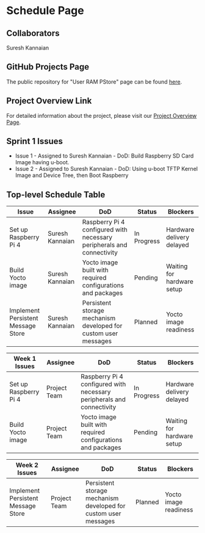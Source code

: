 # Schedule Page

## Collaborators
Suresh Kannaian

## GitHub Projects Page
The public repository for "User RAM PStore" page can be found [here](https://github.com/cu-ecen-aeld/final-project-sureshkannaian/blob/main/SCHEDULE.md).

## Project Overview Link
For detailed information about the project, please visit our [Project Overview Page](https://github.com/cu-ecen-aeld/final-project-sureshkannaian/blob/main/OVERVIEW.md).


## Sprint 1 Issues
- Issue 1 - Assigned to Suresh Kannaian - DoD: Build Raspberry SD Card Image having u-boot.
- Issue 2 - Assigned to Suresh Kannaian - DoD: Using u-boot TFTP Kernel Image and Device Tree, then Boot Raspberry


## Top-level Schedule Table
| Issue | Assignee | DoD | Status | Blockers |
|-------|----------|-----|--------|----------|
| Set up Raspberry Pi 4           | Suresh Kannaian| Raspberry Pi 4 configured with necessary peripherals and connectivity| In Progress | Hardware delivery delayed |
| Build Yocto image               | Suresh Kannaian| Yocto image built with required configurations and packages          | Pending | Waiting for hardware setup |
| Implement Persistent Message Store | Suresh Kannaian | Persistent storage mechanism developed for custom user messages    | Planned | Yocto image readiness |

| Week 1 Issues                    | Assignee    | DoD                                                                 | Status  | Blockers       |
|----------------------------------|-------------|----------------------------------------------------------------------|---------|----------------|
| Set up Raspberry Pi 4            | Project Team| Raspberry Pi 4 configured with necessary peripherals and connectivity| In Progress | Hardware delivery delayed |
| Build Yocto image                | Project Team| Yocto image built with required configurations and packages          | Pending | Waiting for hardware setup |

| Week 2 Issues                    | Assignee    | DoD                                                                 | Status  | Blockers       |
|----------------------------------|-------------|----------------------------------------------------------------------|---------|----------------|
| Implement Persistent Message Store | Project Team | Persistent storage mechanism developed for custom user messages    | Planned | Yocto image readiness |

